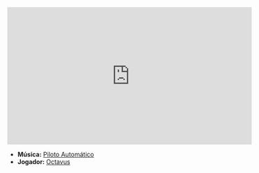 <iframe width="560" height="315" src="https://www.youtube.com/embed/tB9a8m50QyM?si=FF6CNppJLUUg-bLg" title="YouTube video player" frameborder="0" allow="accelerometer; autoplay; clipboard-write; encrypted-media; gyroscope; picture-in-picture; web-share" referrerpolicy="strict-origin-when-cross-origin" allowfullscreen></iframe>

- **Música:** [Piloto Automático](content/Músicas/Piloto%20Automático.md)
- **Jogador:** [Octavus](content/Jogadores/Octavus.md)